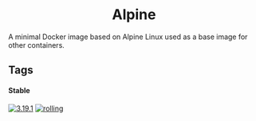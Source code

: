 <!---
NOTE: AUTO-GENERATED FILE
to edit this file, instead edit its template at: ./github/scripts/templates/container/README.md.j2
-->
<div align="center">

# Alpine

</div>

A minimal Docker image based on Alpine Linux used as a base image for other containers.

## Tags

#### Stable



[![3.19.1](https://img.shields.io/badge/3.19.1-blue?style=flat-square)](https://github.com/kflix-tv/containers/pkgs/container/alpine/185973206?tag=3.19.1)
 [![rolling](https://img.shields.io/badge/rolling-green?style=flat-square)](https://github.com/kflix-tv/containers/pkgs/container/alpine/185973206?tag=rolling)
